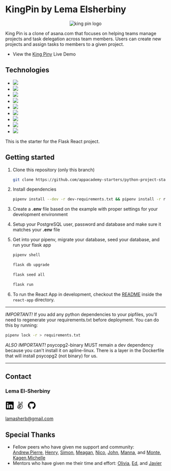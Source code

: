 # KingPin by Lema Elsherbiny

<p align=center>
  <img src="https://i.imgur.com/aijSCPA.png" alt='king pin logo' />
</p>

King Pin is a clone of asana.com that focuses on helping teams manage projects and task delegation across team members. Users can create new projects and assign tasks to members to a given project.

* View the <a href='https://king-pin-app.herokuapp.com/'>King Piny</a> Live Demo

## Technologies
* <a href="https://developer.mozilla.org/en-US/docs/Web/JavaScript"><img src="https://img.shields.io/badge/-JavaScript-F7DF1E?logo=JavaScript&logoColor=333333" /></a>
* <a href="https://www.postgresql.org/"><img src="https://img.shields.io/badge/-PostgreSQL-336791?logo=PostgreSQL&logoColor=white" /></a>
* <a href="https://nodejs.org/"><img src="https://img.shields.io/badge/Node.js-43853D?style=flat&logo=node.js&logoColor=white"></a>
* <a href="https://reactjs.org/"><img src="https://img.shields.io/badge/react-%2320232a.svg?style=flat&logo=react&logoColor=%2361DAFB"></a>
* <a href="https://redux.js.org/"><img src="https://img.shields.io/badge/redux-%23593d88.svg?style=flat&logo=redux&logoColor=white"></a>
* <a href="https://developer.mozilla.org/en-US/docs/Web/CSS"><img src="https://img.shields.io/badge/-CSS3-1572B6?logo=CSS3" /></a>
* <a href="https://www.python.org/"><img src="https://img.shields.io/badge/Python-3776AB?style=flat&logo=python&logoColor=ffd343" /></a>
* <a href="https://flask.palletsprojects.com/"><img src="https://img.shields.io/badge/Flask-000000?style=flat&logo=flask&logoColor=white" /></a>
* <a href="https://www.heroku.com/home"><img src="https://img.shields.io/badge/Heroku-430098?style=flat&logo=heroku&logoColor=white" /></a>


This is the starter for the Flask React project.

## Getting started

1. Clone this repository (only this branch)

   ```bash
   git clone https://github.com/appacademy-starters/python-project-starter.git
   ```

2. Install dependencies

      ```bash
      pipenv install --dev -r dev-requirements.txt && pipenv install -r requirements.txt
      ```
3. Create a **.env** file based on the example with proper settings for your
   development environment
4. Setup your PostgreSQL user, password and database and make sure it matches your **.env** file

5. Get into your pipenv, migrate your database, seed your database, and run your flask app

   ```bash
   pipenv shell
   ```

   ```bash
   flask db upgrade
   ```

   ```bash
   flask seed all
   ```

   ```bash
   flask run
   ```

6. To run the React App in development, checkout the [README](./react-app/README.md) inside the `react-app` directory.

***
*IMPORTANT!*
   If you add any python dependencies to your pipfiles, you'll need to regenerate your requirements.txt before deployment.
   You can do this by running:

   ```bash
   pipenv lock -r > requirements.txt
   ```

*ALSO IMPORTANT!*
   psycopg2-binary MUST remain a dev dependency because you can't install it on apline-linux.
   There is a layer in the Dockerfile that will install psycopg2 (not binary) for us.
***

## Contact

### Lema El-Sherbiny

<a href="https://www.linkedin.com/in/lema-el-sherbiny-b41340193/"><img src="https://github.com/Simonvargas/Chimera/blob/main/readme-assets/logos/linkedin-logo.png?raw=true" height="28" align="middle" /></a>
<a href="https://angel.co/u/lema-el-sherbiny"><img src="https://github.com/Simonvargas/Chimera/blob/main/readme-assets/logos/angellist-logo.png?raw=true" height="28" align="middle" /></a>
<a href="https://github.com/lemlooma"><img src="https://github.com/Simonvargas/Chimera/blob/main/readme-assets/logos/github-logo.png?raw=true" height="38" align="middle" /></a>

lamasherb@gmail.com


## Special Thanks
* Fellow peers who have given me support and community: [Andrew](https://github.com/andru17urdna),[Pierre](https://github.com/TheGuilbotine), [Henry](https://github.com/hnrywltn), [Simon](https://github.com/Simonvargas), [Meagan](https://github.com/meagan13), [Nico](https://github.com/nicopierson), [John](https://github.com/Jomix-13), [Manna](https://github.com/makon57), and [Monte](https://github.com/theflaggship), [Kagen](https://github.com/KagenLH),[Michelle](https://github.com/michellekontoff)
* Mentors who have given me their time and effort: [Olivia](https://github.com/OByrnes), [Ed](https://github.com/edherm), and [Javier](https://github.com/javiermortiz) 
